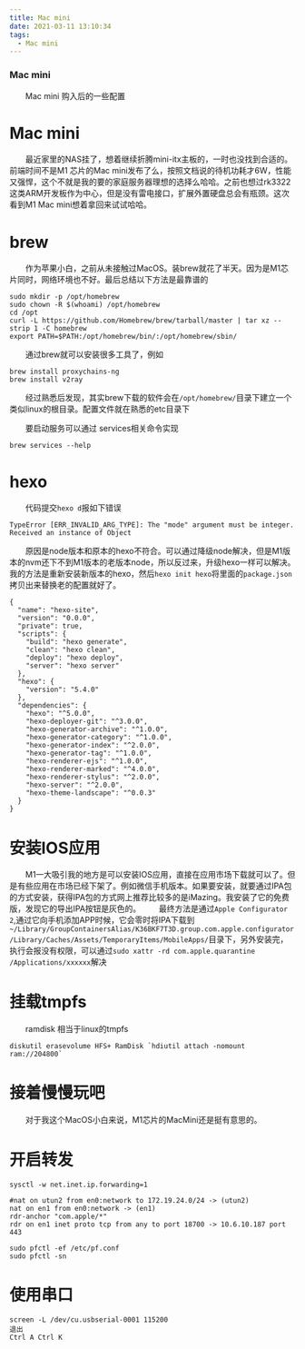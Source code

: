 ```yaml
---
title: Mac mini
date: 2021-03-11 13:10:34
tags: 
  - Mac mini
---
```

### Mac mini

&emsp;&emsp;Mac mini 购入后的一些配置

<!-- more -->

# Mac mini

&emsp;&emsp;最近家里的NAS挂了，想着继续折腾mini-itx主板的，一时也没找到合适的。前端时间不是M1 芯片的Mac mini发布了么，按照文档说的待机功耗才6W，性能又强悍，这个不就是我的要的家庭服务器理想的选择么哈哈。之前也想过rk3322这类ARM开发板作为中心，但是没有雷电接口，扩展外置硬盘总会有瓶颈。这次看到M1 Mac mini想着拿回来试试哈哈。

# brew

&emsp;&emsp;作为苹果小白，之前从未接触过MacOS。装brew就花了半天。因为是M1芯片同时，网络环境也不好。最后总结以下方法是最靠谱的

```
sudo mkdir -p /opt/homebrew
sudo chown -R $(whoami) /opt/homebrew
cd /opt
curl -L https://github.com/Homebrew/brew/tarball/master | tar xz --strip 1 -C homebrew
export PATH=$PATH:/opt/homebrew/bin/:/opt/homebrew/sbin/
```

&emsp;&emsp;通过brew就可以安装很多工具了，例如

```
brew install proxychains-ng
brew install v2ray
```

&emsp;&emsp;经过熟悉后发现，其实brew下载的软件会在`/opt/homebrew/`目录下建立一个类似linux的根目录。配置文件就在熟悉的etc目录下

&emsp;&emsp;要启动服务可以通过 services相关命令实现

```
brew services --help
```


# hexo
 
&emsp;&emsp;代码提交`hexo d`报如下错误

```
TypeError [ERR_INVALID_ARG_TYPE]: The "mode" argument must be integer. Received an instance of Object
```
&emsp;&emsp;原因是node版本和原本的hexo不符合。可以通过降级node解决，但是M1版本的nvm还下不到M1版本的老版本node，所以反过来，升级hexo一样可以解决。我的方法是重新安装新版本的hexo，然后`hexo init hexo`将里面的`package.json`拷贝出来替换老的配置就好了。
```
{
  "name": "hexo-site",
  "version": "0.0.0",
  "private": true,
  "scripts": {
    "build": "hexo generate",
    "clean": "hexo clean",
    "deploy": "hexo deploy",
    "server": "hexo server"
  },
  "hexo": {
    "version": "5.4.0"
  },
  "dependencies": {
    "hexo": "^5.0.0",
    "hexo-deployer-git": "^3.0.0",
    "hexo-generator-archive": "^1.0.0",
    "hexo-generator-category": "^1.0.0",
    "hexo-generator-index": "^2.0.0",
    "hexo-generator-tag": "^1.0.0",
    "hexo-renderer-ejs": "^1.0.0",
    "hexo-renderer-marked": "^4.0.0",
    "hexo-renderer-stylus": "^2.0.0",
    "hexo-server": "^2.0.0",
    "hexo-theme-landscape": "^0.0.3"
  }
}
```

# 安装IOS应用

&emsp;&emsp;M1一大吸引我的地方是可以安装IOS应用，直接在应用市场下载就可以了。但是有些应用在市场已经下架了。例如微信手机版本。如果要安装，就要通过IPA包的方式安装，获得IPA包的方式网上推荐比较多的是iMazing。我安装了它的免费版，发现它的导出IPA按钮是灰色的。
&emsp;&emsp;最终方法是通过`Apple Configurator 2`,通过它向手机添加APP时候，它会零时将IPA下载到`~/Library/GroupContainersAlias/K36BKF7T3D.group.com.apple.configurator/Library/Caches/Assets/TemporaryItems/MobileApps/`目录下，另外安装完，执行会报没有权限，可以通过`sudo xattr -rd com.apple.quarantine /Applications/xxxxxx`解决

# 挂载tmpfs

&emsp;&emsp;ramdisk 相当于linux的tmpfs
```
diskutil erasevolume HFS+ RamDisk `hdiutil attach -nomount ram://204800`
```


# 接着慢慢玩吧
&emsp;&emsp;对于我这个MacOS小白来说，M1芯片的MacMini还是挺有意思的。

# 开启转发
```
sysctl -w net.inet.ip.forwarding=1

#nat on utun2 from en0:network to 172.19.24.0/24 -> (utun2)
nat on en1 from en0:network -> (en1)
rdr-anchor "com.apple/*"
rdr on en1 inet proto tcp from any to port 18700 -> 10.6.10.187 port 443

sudo pfctl -ef /etc/pf.conf
sudo pfctl -sn
```

# 使用串口
```
screen -L /dev/cu.usbserial-0001 115200
退出
Ctrl A Ctrl K
```
